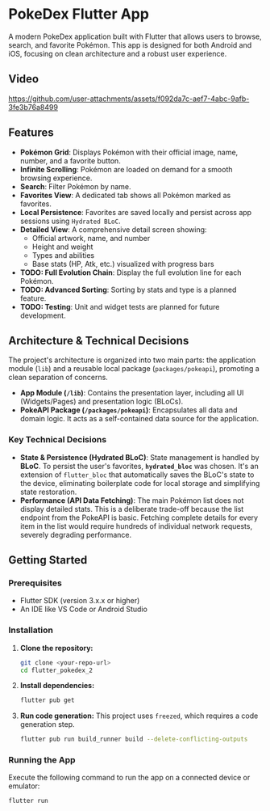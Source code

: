 # PokeDex Flutter App

A modern PokeDex application built with Flutter that allows users to browse, search, and favorite Pokémon. This app is designed for both Android and iOS, focusing on clean architecture and a robust user experience.

## Video


https://github.com/user-attachments/assets/f092da7c-aef7-4abc-9afb-3fe3b76a8499



## Features

- **Pokémon Grid**: Displays Pokémon with their official image, name, number, and a favorite button.
- **Infinite Scrolling**: Pokémon are loaded on demand for a smooth browsing experience.
- **Search**: Filter Pokémon by name.
- **Favorites View**: A dedicated tab shows all Pokémon marked as favorites.
- **Local Persistence**: Favorites are saved locally and persist across app sessions using `Hydrated BLoC`.
- **Detailed View**: A comprehensive detail screen showing:
  - Official artwork, name, and number
  - Height and weight
  - Types and abilities
  - Base stats (HP, Atk, etc.) visualized with progress bars
- **TODO: Full Evolution Chain**: Display the full evolution line for each Pokémon.
- **TODO: Advanced Sorting**: Sorting by stats and type is a planned feature.
- **TODO: Testing**: Unit and widget tests are planned for future development.

## Architecture & Technical Decisions

The project's architecture is organized into two main parts: the application module (`lib`) and a reusable local package (`packages/pokeapi`), promoting a clean separation of concerns.

- **App Module (`/lib`)**: Contains the presentation layer, including all UI (Widgets/Pages) and presentation logic (BLoCs).
- **PokeAPI Package (`/packages/pokeapi`)**: Encapsulates all data and domain logic. It acts as a self-contained data source for the application.

### Key Technical Decisions

- **State & Persistence (Hydrated BLoC)**: State management is handled by **BLoC**. To persist the user's favorites, **`hydrated_bloc`** was chosen. It's an extension of `flutter_bloc` that automatically saves the BLoC's state to the device, eliminating boilerplate code for local storage and simplifying state restoration.
- **Performance (API Data Fetching)**: The main Pokémon list does not display detailed stats. This is a deliberate trade-off because the list endpoint from the PokeAPI is basic. Fetching complete details for every item in the list would require hundreds of individual network requests, severely degrading performance.

## Getting Started

### Prerequisites

- Flutter SDK (version 3.x.x or higher)
- An IDE like VS Code or Android Studio

### Installation

1.  **Clone the repository:**
    ```sh
    git clone <your-repo-url>
    cd flutter_pokedex_2
    ```

2.  **Install dependencies:**
    ```sh
    flutter pub get
    ```

3.  **Run code generation:**
    This project uses `freezed`, which requires a code generation step.
    ```sh
    flutter pub run build_runner build --delete-conflicting-outputs
    ```

### Running the App

Execute the following command to run the app on a connected device or emulator:
```sh
flutter run

